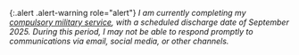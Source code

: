 {:.alert .alert-warning role="alert"}
_I am currently completing my [compulsory military service](https://en.wikipedia.org/wiki/Conscription_in_South_Korea), with a scheduled discharge date of September 2025. During this period, I may not be able to respond promptly to communications via email, social media, or other channels._